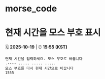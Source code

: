 # morse_code
# 현재 시간을 모스 부호 표시
<!-- MORSE_TIME_START -->
🗓️ **2025-10-19** | ⏰ **15:55 (KST)**

```
현재 시간을 입력하세요. 모스 부호로 바꿉니다
.---- ..... ..... .....
모스 부호를 다시 현재 시간으로 바꿉니다
1555
```
<!-- MORSE_TIME_END -->
